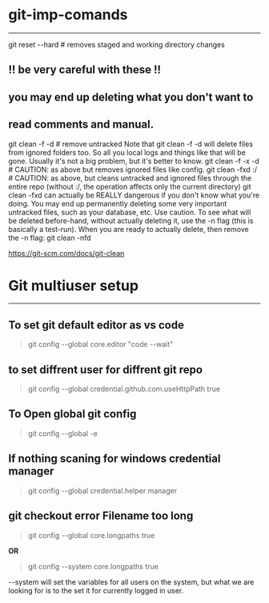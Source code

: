 # git-imp-comands
-------------------
git reset --hard # removes staged and working directory changes

## !! be very careful with these !!
## you may end up deleting what you don't want to
## read comments and manual.
git clean -f -d # remove untracked
Note that git clean -f -d will delete files from ignored folders too. So all you local logs and things like that will be gone. Usually it's not a big problem, but it's better to know.
git clean -f -x -d # CAUTION: as above but removes ignored files like config.
git clean -fxd :/ # CAUTION: as above, but cleans untracked and ignored files through the entire repo (without :/, the operation affects only the current directory)
git clean -fxd can actually be REALLY dangerous if you don't know what you're doing. You may end up permanently deleting some very important untracked files, such as your database, etc. Use caution.
To see what will be deleted before-hand, without actually deleting it, use the -n flag (this is basically a test-run). When you are ready to actually delete, then remove the -n flag:
git clean -nfd

https://git-scm.com/docs/git-clean

# Git multiuser setup
--------------------
## To set git default editor as vs code
> git config --global core.editor "code --wait"
## to set diffrent user for diffrent git repo
> git config --global credential.github.com.useHttpPath true

## To Open global git config
> git config --global -e

## If nothing scaning for windows credential manager 
> git config --global credential.helper manager

## git checkout error Filename too long

>  git config --global core.longpaths true

**OR**
>  git config --system core.longpaths true


--system will set the variables for all users on the system, but what we are looking for is to the set it for currently logged in user.

